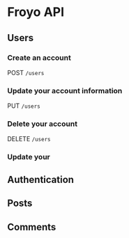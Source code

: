 # Froyo API
## Users
### Create an account
POST `/users`
### Update your account information
PUT `/users`
### Delete your account
DELETE `/users`
### Update your 
## Authentication
## Posts
## Comments
